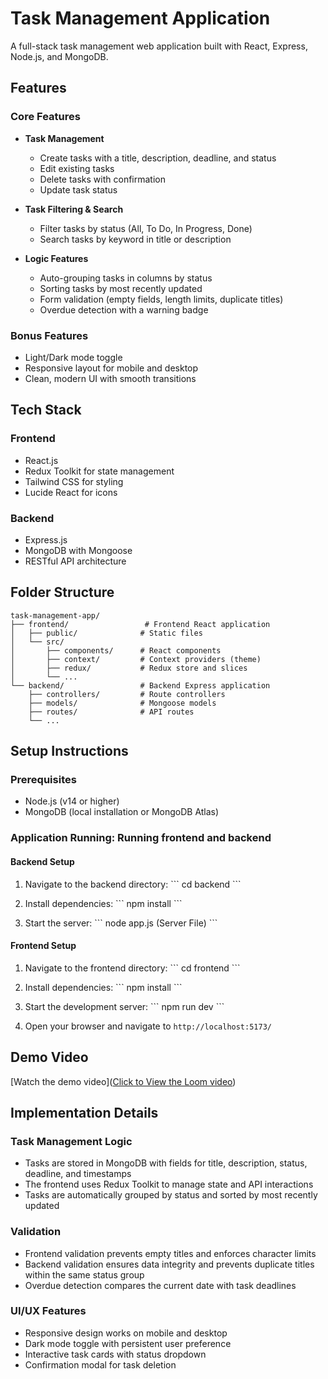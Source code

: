 # Task Management Application

A full-stack task management web application built with React, Express, Node.js, and MongoDB.

## Features

### Core Features
- **Task Management**
  - Create tasks with a title, description, deadline, and status
  - Edit existing tasks
  - Delete tasks with confirmation
  - Update task status
  
- **Task Filtering & Search**
  - Filter tasks by status (All, To Do, In Progress, Done)
  - Search tasks by keyword in title or description
  
- **Logic Features**
  - Auto-grouping tasks in columns by status
  - Sorting tasks by most recently updated
  - Form validation (empty fields, length limits, duplicate titles)
  - Overdue detection with a warning badge

### Bonus Features
- Light/Dark mode toggle
- Responsive layout for mobile and desktop
- Clean, modern UI with smooth transitions

## Tech Stack

### Frontend
- React.js
- Redux Toolkit for state management
- Tailwind CSS for styling
- Lucide React for icons

### Backend
- Express.js
- MongoDB with Mongoose
- RESTful API architecture

## Folder Structure

```
task-management-app/
├── frontend/                 # Frontend React application
│   ├── public/              # Static files
│   └── src/
│       ├── components/      # React components
│       ├── context/         # Context providers (theme)
│       ├── redux/           # Redux store and slices
│       └── ...
└── backend/                 # Backend Express application
    ├── controllers/         # Route controllers
    ├── models/              # Mongoose models
    ├── routes/              # API routes
    └── ...
```

## Setup Instructions

### Prerequisites
- Node.js (v14 or higher)
- MongoDB (local installation or MongoDB Atlas)

### Application Running: Running frontend and backend 

#### Backend Setup
1. Navigate to the backend directory:
   \`\`\`
   cd backend
   \`\`\`

2. Install dependencies:
   \`\`\`
   npm install
   \`\`\`

3. Start the server:
   \`\`\`
   node app.js (Server File)
   \`\`\`

#### Frontend Setup
1. Navigate to the frontend directory:
   \`\`\`
   cd frontend
   \`\`\`

2. Install dependencies:
   \`\`\`
   npm install
   \`\`\`

3. Start the development server:
   \`\`\`
   npm run dev
   \`\`\`

4. Open your browser and navigate to `http://localhost:5173/`

## Demo Video

[Watch the demo video]([Click to View the Loom video](https://www.loom.com/share/cb0f85cf2169484387335dd67c66a064?sid=f419add2-496d-4d29-b905-7b6aa7db3ada))

## Implementation Details

### Task Management Logic
- Tasks are stored in MongoDB with fields for title, description, status, deadline, and timestamps
- The frontend uses Redux Toolkit to manage state and API interactions
- Tasks are automatically grouped by status and sorted by most recently updated

### Validation
- Frontend validation prevents empty titles and enforces character limits
- Backend validation ensures data integrity and prevents duplicate titles within the same status group
- Overdue detection compares the current date with task deadlines

### UI/UX Features
- Responsive design works on mobile and desktop
- Dark mode toggle with persistent user preference
- Interactive task cards with status dropdown
- Confirmation modal for task deletion
